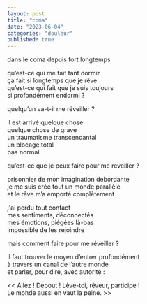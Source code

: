```yaml
---
layout: post
title: "coma"
date: "2023-06-04"
categories: "douleur"
published: true
---
```


dans le coma depuis fort longtemps  

qu’est-ce qui me fait tant dormir   
ça fait si longtemps que je rêve   
qu’est-ce qui fait que je suis toujours   
si profondément endormi ?   

quelqu’un va-t-il me réveiller ?  

il est arrivé quelque chose   
quelque chose de grave   
un traumatisme transcendantal   
un blocage total   
pas normal   

qu’est-ce que je peux faire pour me réveiller ?   

prisonnier de mon imagination débordante   
je me suis créé tout un monde parallèle   
et le rêve m’a emporté complètement   

j'ai perdu tout contact    
mes sentiments, déconnectés   
mes émotions, piégées là-bas   
impossible de les rejoindre   

mais comment faire pour me réveiller ?   

il faut trouver le moyen d’entrer profondément   
à travers un canal de l’autre monde   
et parler, pour dire, avec autorité :   

<< Allez ! Debout ! Lève-toi, rêveur, participe !   
Le monde aussi en vaut la peine. >>   
